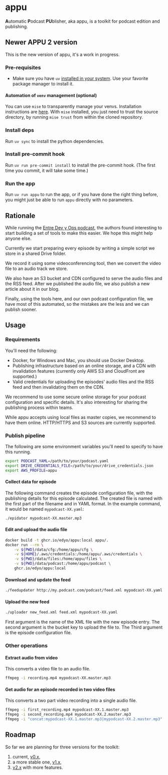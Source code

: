 # appu

**A**utomatic **P**odcast **PU**blisher, aka appu, is a toolkit for podcast edition and publishing.

## Newer APPU 2 version

This is the new version of appu, it's a work in progress.

### Pre-requisites

- Make sure you have `uv` [installed in your system](https://docs.astral.sh/uv/getting-started/installation/).
Use your favorite package manager to install it.

#### Automation of `venv` management (optional)

You can use `mise` to transparently manage your venvs. Installation instructions are [here](https://mise.jdx.dev).
With `mise` installed, you just need to trust the source directory, by running `mise trust` from within the cloned repository.

### Install deps

Run `uv sync` to install the python dependencies.

### Install pre-commit hook

Run `uv run pre-commit install` to install the pre-commit hook. (The first time you commit, it will take some time.)

### Run the app

Run `uv run appu` to run the app, or if you have done the right thing before, you might just be able to run `appu` directly with no parameters.

## Rationale

While running the [Entre Dev y Ops podcast](https://www.entredevyops.es), the authors found interesting to start building a set of tools to make this easier. We hope this might help anyone else.

Currently we start preparing every episode by writing a simple script we store in a shared Drive folder.

We record it using some videoconferencing tool, then we convert the video file to an audio track we store.

We also have an S3 bucket and CDN configured to serve the audio files and the RSS feed. After we published the audio file, we also publish a new article about it in our blog.

Finally, using the tools here, and our own podcast configuration file, we have most of this automated, so the mistakes are the less and we can publish sooner.

## Usage

### Requirements

You'll need the following:

- Docker, for Windows and Mac, you should use Docker Desktop.
- Publishing infrastructure based on an online storage, and a CDN with invalidation features (currently only AWS S3 and CloudFront are supported.)
- Valid credentials for uploading the episodes' audio files and the RSS feed and then invalidating them on the CDN.

We recommend to use some secure online storage for your podcast configuration and specific details.
It's also interesting for sharing the publishing process within teams.

While appu accepts using local files as master copies, we recommend to have them online.
HTTP/HTTPS and S3 sources are currently supported.

### Publish pipeline

The following are some environment variables you'll need to specify to have this running.

```bash
export PODCAST_YAML=/path/to/your/podcast.yaml
export DRIVE_CREDENTIALS_FILE=/path/to/your/drive_credentials.json
export AWS_PROFILE=appu
```

#### Collect data for episode

The following command creates the episode configuration file, with the publishing details for this episode calculated. The created file is named with the first part of the filename and in YAML format. In the example command, it would be named `mypodcast-XX.yaml`:


```bash
./epidator mypodcast-XX.master.mp3
```

#### Edit and upload the audio file

```bash
docker build -t ghcr.io/edyo/appu:local appu/.
docker run --rm \
	-v ${PWD}/data/cfg:/home/appu/cfg \
	-v ${HOME}/.aws/credentials:/home/appu/.aws/credentials \
	-v ${PWD}/data/files:/home/appu/files \
	-v ${PWD}/data/podcast:/home/appu/podcast \
	ghcr.io/edyo/appu:local
```

#### Download and update the feed

```bash
./feedupdater http://my.podcast.com/podcast/feed.xml mypodcast-XX.yaml > new_feed.xml
```

#### Upload the new feed

```bash
./uploader new_feed.xml feed.xml mypodcast-XX.yaml
```

First argument is the name of the XML file with the new episode entry. The second argument is the bucket key to upload the file to. The Third argument is the episode configuration file.

### Other operations

#### Extract audio from video

This converts a video file to an audio file.

```bash
ffmpeg -i recording.mp4 mypodcast-XX.master.mp3
```

#### Get audio for an episode recorded in two video files

This converts a two part video recording into a single audio file.

```bash
ffmpeg -i first_recording.mp4 mypodcast-XX.1.master.mp3
ffmpeg -i second_recording.mp4 mypodcast-XX.2.master.mp3 
ffmpeg -i "concat:mypodcast-XX.1.master.mp3|mypodcast-XX.2.master.mp3" -acodec copy mypodcast-XX.master.mp3
```

## Roadmap

So far we are planning for three versions for the toolkit:

1. current, [v0.x](https://github.com/EDyO/appu/milestone/1),
1. a more stable one, [v1.x](https://github.com/EDyO/appu/milestone/2),
1. [v2.x](https://github.com/EDyO/appu/milestone/3) with more features.
